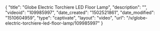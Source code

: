 {
    "title": "Globe Electric Torchiere LED Floor Lamp",
    "description": "",
    "videoid": "109985997",
    "date_created": "1502521861",
    "date_modified": "1510604959",
    "type": "captivate",
    "layout": "video",
    "url": "\/v\/globe-electric-torchiere-led-floor-lamp\/109985997"
}